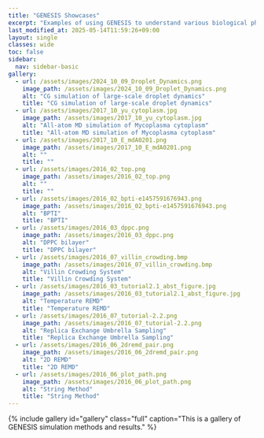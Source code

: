 ```yaml
---
title: "GENESIS Showcases"
excerpt: "Examples of using GENESIS to understand various biological phenomena."
last_modified_at: 2025-05-14T11:59:26+09:00
layout: single
classes: wide
toc: false
sidebar:
  nav: sidebar-basic
gallery:
  - url: /assets/images/2024_10_09_Droplet_Dynamics.png
    image_path: /assets/images/2024_10_09_Droplet_Dynamics.png 
    alt: "CG simulation of large-scale droplet dynamics" 
    title: "CG simulation of large-scale droplet dynamics"
  - url: /assets/images/2017_10_yu_cytoplasm.jpg
    image_path: /assets/images/2017_10_yu_cytoplasm.jpg 
    alt: "All-atom MD simulation of Mycoplasma cytoplasm" 
    title: "All-atom MD simulation of Mycoplasma cytoplasm"
  - url: /assets/images/2017_10_E_mdA0201.png
    image_path: /assets/images/2017_10_E_mdA0201.png 
    alt: "" 
    title: ""
  - url: /assets/images/2016_02_top.png
    image_path: /assets/images/2016_02_top.png 
    alt: "" 
    title: ""
  - url: /assets/images/2016_02_bpti-e1457591676943.png
    image_path: /assets/images/2016_02_bpti-e1457591676943.png 
    alt: "BPTI" 
    title: "BPTI"
  - url: /assets/images/2016_03_dppc.png
    image_path: /assets/images/2016_03_dppc.png 
    alt: "DPPC bilayer" 
    title: "DPPC bilayer"
  - url: /assets/images/2016_07_villin_crowding.bmp
    image_path: /assets/images/2016_07_villin_crowding.bmp 
    alt: "Villin Crowding System" 
    title: "Villin Crowding System"
  - url: /assets/images/2016_03_tutorial2.1_abst_figure.jpg
    image_path: /assets/images/2016_03_tutorial2.1_abst_figure.jpg 
    alt: "Temperature REMD" 
    title: "Temperature REMD"
  - url: /assets/images/2016_07_tutorial-2.2.png
    image_path: /assets/images/2016_07_tutorial-2.2.png 
    alt: "Replica Exchange Umbrella Sampling" 
    title: "Replica Exchange Umbrella Sampling"
  - url: /assets/images/2016_06_2dremd_pair.png
    image_path: /assets/images/2016_06_2dremd_pair.png 
    alt: "2D REMD" 
    title: "2D REMD"
  - url: /assets/images/2016_06_plot_path.png
    image_path: /assets/images/2016_06_plot_path.png 
    alt: "String Method" 
    title: "String Method"
---
```


{% include gallery id="gallery" class="full" caption="This is a gallery of GENESIS simulation methods and results." %}
